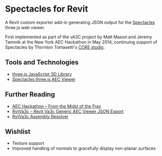 Spectacles for Revit
=======

A Revit custom exporter add-in generating JSON output for the [Spectacles](http://tt-acm.github.io/Spectacles.WebViewer/) three.js web viewer.

First implemented as part of the vA3C project by Matt Mason and Jeremy Tammik at the New York AEC Hackathon in May 2014, continuing support of Spectacles by Thornton Tomasetti's [CORE studio](http://core.thorntontomasetti.com/).


Tools and Technologies
----------------------

* [three.js JavaScript 3D Library](https://github.com/mrdoob/three.js)
* [Spectacles three.js AEC Viewer](http://tt-acm.github.io/Spectacles.WebViewer/)


Further Reading
---------------

* [AEC Hackathon – From the Midst of the Fray](http://thebuildingcoder.typepad.com/blog/2014/05/aec-hackathon-from-the-midst-of-the-fray.html)
* [RvtVa3c – Revit Va3c Generic AEC Viewer JSON Export](http://thebuildingcoder.typepad.com/blog/2014/05/rvtva3c-revit-va3c-generic-aec-viewer-json-export.html)
* [RvtVa3c Assembly Resolver](http://thebuildingcoder.typepad.com/blog/2014/05/rvtva3c-assembly-resolver.html)


Wishlist
--------

* Texture support
* Improved handling of normals to gracefully display non-planar surfaces
